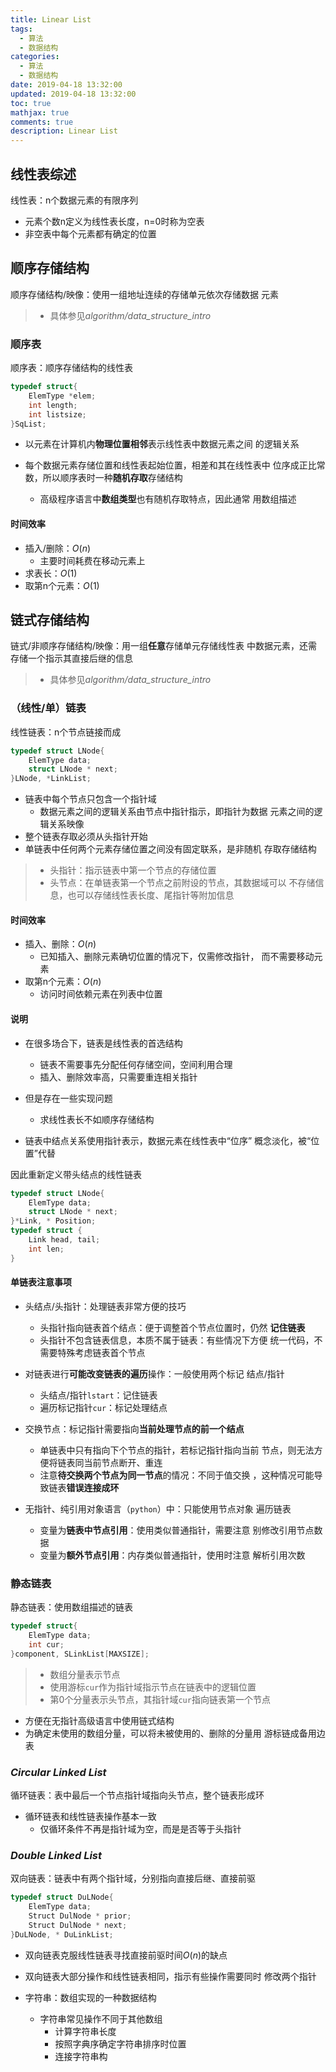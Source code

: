 ```yaml
---
title: Linear List
tags:
  - 算法
  - 数据结构
categories:
  - 算法
  - 数据结构
date: 2019-04-18 13:32:00
updated: 2019-04-18 13:32:00
toc: true
mathjax: true
comments: true
description: Linear List
---
```


##	线性表综述

线性表：n个数据元素的有限序列

-	元素个数n定义为线性表长度，n=0时称为空表
-	非空表中每个元素都有确定的位置

##	顺序存储结构

顺序存储结构/映像：使用一组地址连续的存储单元依次存储数据
元素

> - 具体参见*algorithm/data_structure_intro*

###	顺序表

顺序表：顺序存储结构的线性表

```c
typedef struct{
	ElemType *elem;
	int length;
	int listsize;
}SqList;
```

-	以元素在计算机内**物理位置相邻**表示线性表中数据元素之间
	的逻辑关系

-	每个数据元素存储位置和线性表起始位置，相差和其在线性表中
	位序成正比常数，所以顺序表时一种**随机存取**存储结构

	-	高级程序语言中**数组类型**也有随机存取特点，因此通常
		用数组描述

####	时间效率

-	插入/删除：$O(n)$
	-	主要时间耗费在移动元素上
-	求表长：$O(1)$
-	取第n个元素：$O(1)$

##	链式存储结构

链式/非顺序存储结构/映像：用一组**任意**存储单元存储线性表
中数据元素，还需存储一个指示其直接后继的信息

> - 具体参见*algorithm/data_structure_intro*

###	（线性/单）链表

线性链表：n个节点链接而成

```c
typedef struct LNode{
	ElemType data;
	struct LNode * next;
}LNode, *LinkList;
```

-	链表中每个节点只包含一个指针域
	-	数据元素之间的逻辑关系由节点中指针指示，即指针为数据
		元素之间的逻辑关系映像
-	整个链表存取必须从头指针开始
-	单链表中任何两个元素存储位置之间没有固定联系，是非随机
	存取存储结构

> - 头指针：指示链表中第一个节点的存储位置
> - 头节点：在单链表第一个节点之前附设的节点，其数据域可以
	不存储信息，也可以存储线性表长度、尾指针等附加信息

####	时间效率

-	插入、删除：$O(n)$
	-	已知插入、删除元素确切位置的情况下，仅需修改指针，
		而不需要移动元素
-	取第n个元素：$O(n)$
	-	访问时间依赖元素在列表中位置

####	说明

-	在很多场合下，链表是线性表的首选结构
	-	链表不需要事先分配任何存储空间，空间利用合理
	-	插入、删除效率高，只需要重连相关指针

-	但是存在一些实现问题
	-	求线性表长不如顺序存储结构

-	链表中结点关系使用指针表示，数据元素在线性表中“位序”
	概念淡化，被“位置”代替

因此重新定义带头结点的线性链表

```c
typedef struct LNode{
	ElemType data;
	struct LNode * next;
}*Link, * Position;
typedef struct {
	Link head, tail;
	int len;
}
```

####	单链表注意事项

-	头结点/头指针：处理链表非常方便的技巧
	-	头指针指向链表首个结点：便于调整首个节点位置时，仍然
		**记住链表**
	-	头指针不包含链表信息，本质不属于链表：有些情况下方便
		统一代码，不需要特殊考虑链表首个节点

-	对链表进行**可能改变链表的遍历**操作：一般使用两个标记
	结点/指针
	-	头结点/指针`lstart`：记住链表
	-	遍历标记指针`cur`：标记处理结点

-	交换节点：标记指针需要指向**当前处理节点的前一个结点**
	-	单链表中只有指向下个节点的指针，若标记指针指向当前
		节点，则无法方便将链表同当前节点断开、重连
	-	注意**待交换两个节点为同一节点**的情况：不同于值交换
		，这种情况可能导致链表**错误连接成环**

-	无指针、纯引用对象语言（`python`）中：只能使用节点对象
	遍历链表
	-	变量为**链表中节点引用**：使用类似普通指针，需要注意
		别修改引用节点数据
	-	变量为**额外节点引用**：内存类似普通指针，使用时注意
		解析引用次数

###	静态链表

静态链表：使用数组描述的链表

```c
typedef struct{
	ElemType data;
	int cur;
}component, SLinkList[MAXSIZE];
```

> - 数组分量表示节点
> - 使用游标`cur`作为指针域指示节点在链表中的逻辑位置
> - 第0个分量表示头节点，其指针域`cur`指向链表第一个节点

-	方便在无指针高级语言中使用链式结构
-	为确定未使用的数组分量，可以将未被使用的、删除的分量用
	游标链成备用边表

###	*Circular Linked List*

循环链表：表中最后一个节点指针域指向头节点，整个链表形成环

-	循环链表和线性链表操作基本一致
	-	仅循环条件不再是指针域为空，而是是否等于头指针

###	*Double Linked List*

双向链表：链表中有两个指针域，分别指向直接后继、直接前驱

```c
typedef struct DuLNode{
	ElemType data;
	Struct DulNode * prior;
	Struct DulNode * next;
}DuLNode, * DuLinkList;
```

-	双向链表克服线性链表寻找直接前驱时间$O(n)$的缺点
-	双向链表大部分操作和线性链表相同，指示有些操作需要同时
	修改两个指针


-	字符串：数组实现的一种数据结构
	-	字符串常见操作不同于其他数组
		-	计算字符串长度
		-	按照字典序确定字符串排序时位置
		-	连接字符串构


